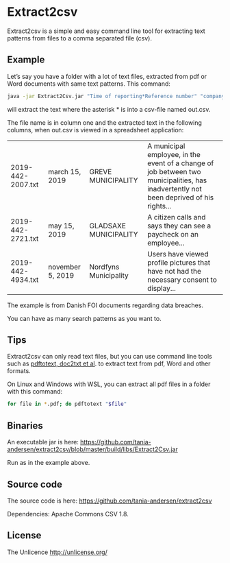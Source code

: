 # Extract2csv

Extract2csv is a simple and easy command line tool for extracting text patterns from files to a comma separated file (csv).

## Example

Let’s say you have a folder with a lot of text files, extracted from pdf or Word documents with same text patterns. This command:

```sh
java -jar Extract2Csv.jar "Time of reporting*Reference number" "company name*Dept" "Describe the event*Where did the event physically occur"
```
will extract the text where the asterisk * is into a csv-file named out.csv.

The file name is in column one and the extracted text in the following columns, when out.csv is viewed in a spreadsheet application:

|   |   |   |   |
|---|---|---|---|
|2019-442-2007.txt|march 15, 2019|GREVE MUNICIPALITY|A municipal employee, in the event of a change of job between two municipalities, has inadvertently not been deprived of his rights...|
|2019-442-2721.txt|may 15, 2019|GLADSAXE MUNICIPALITY|A citizen calls and says they can see a paycheck on an employee...|
|2019-442-4934.txt|november 5, 2019|Nordfyns Municipality|Users have viewed profile pictures that have not had the necessary consent to display...|

The example is from Danish FOI documents regarding data breaches.

You can have as many search patterns as you want to.

## Tips

Extract2csv can only read text files, but you can use command line tools such as [pdftotext, doc2txt et al](https://textract.readthedocs.io/en/stable/). to extract text from pdf, Word and other formats.

On Linux and Windows with WSL, you can extract all pdf files in a folder with this command:
```sh
for file in *.pdf; do pdftotext "$file"
```
## Binaries

An executable jar is here: https://github.com/tania-andersen/extract2csv/blob/master/build/libs/Extract2Csv.jar

Run as in the example above.

## Source code

The source code is here: https://github.com/tania-andersen/extract2csv

Dependencies: Apache Commons CSV 1.8.

## License
 
The Unlicence http://unlicense.org/